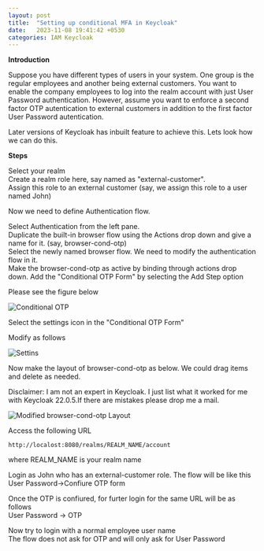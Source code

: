 ```yaml
---
layout: post
title:  "Setting up conditional MFA in Keycloak"
date:   2023-11-08 19:41:42 +0530
categories: IAM Keycloak
---
```


**Introduction**

Suppose you have different types of users in your system. One group is the regular employees and another being external customers. You want to enable the company employees to log into the realm account with just User Password authentication. However, assume you want to enforce a second factor OTP autentication to external customers in addition to the first factor User Password autentication.

Later versions of Keycloak has inbuilt feature to achieve this. Lets look how we can do this.

**Steps**

Select your realm  
Create a realm role here, say named as "external-customer".  
Assign this role to an external customer (say, we assign this role to a user named John)   

Now we need to define Authentication flow.
   
Select Authentication from the left pane.  
Duplicate the built-in browser flow using the Actions drop down and give a name for it. (say, browser-cond-otp)   
Select the newly named browser flow. We need to modify the authentication flow in it.  
Make the browser-cond-otp as active by binding through actions drop down.
Add the "Conditional OTP Form" by selecting the Add Step option 

Please see the figure below  

![Conditional OTP](../../../../../iam/keycloak/condotp.png)

Select the settings icon in the "Conditional OTP Form"

Modify as follows  

![Settins](../../../../../iam/keycloak/condotpsetting.png)

Now make the layout of browser-cond-otp as below. We could drag items and delete as needed.

Disclaimer: I am not an expert in Keycloak. I just list what it worked for me with Keycloak 22.0.5.If there are mistakes please drop me a mail. 

![Modified browser-cond-otp Layout](../../../../../iam/keycloak/browserotp.png)

Access the following URL

```
http://localost:8080/realms/REALM_NAME/account
```
where REALM_NAME is your realm name

Login as John who has an external-customer role.
The flow will be like this  
User Password->Confiure OTP form  

Once the OTP is confiured, for furter login for the same URL will be as follows    
User Password -> OTP  

Now try to login with a normal employee user name  
The flow does not ask for OTP and will only ask for User Password  

<!---

Make it as follows.

https://groups.google.com/g/keycloak-user

**How to build Keycloak?**

https://github.com/keycloak/keycloak/blob/master/docs/building.md

From the root directory, run 

mvn -Pdistribution -pl distribution/server-dist -am -Dmaven.test.skip clean install

https://gist.github.com/thomasdarimont/ad3aa0e36d33d067dba2
https://www.youtube.com/watch?v=u36QK9oyrtM
--->